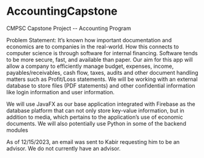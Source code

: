 # AccountingCapstone
 CMPSC Capstone Project -- Accounting Program

Problem Statement:
It’s known how important documentation and economics are to companies in the
real-world. How this connects to computer science is through software for internal
financing. Software tends to be more secure, fast, and available than paper.
Our aim for this app will allow a company to efficiently manage budget, expenses,
income, payables/receivables, cash flow, taxes, audits and other document handling
matters such as Profit/Loss statements. We will be working with an external database
to store files (PDF statements) and other confidential information like login information
and user information.

We will use JavaFX as our base application integrated with Firebase as the database
platform that can not only store key-value information, but in addition to media, which
pertains to the application’s use of economic documents. We will also potentially use
Python in some of the backend modules

As of 12/15/2023, an email was sent to Kabir requesting him to be an advisor. We do not currently have an advisor.
